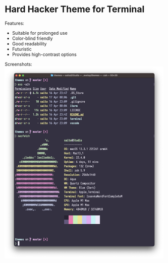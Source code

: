 # Hard Hacker Theme for Terminal

Features:
* Suitable for prolonged use
* Color-blind friendly
* Good readability
* Futuristic
* Provides high-contrast options

Screenshots:
![Terminal](screenshots/Terminal%20app.png)

